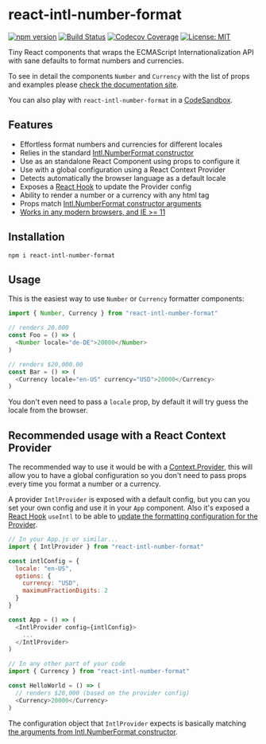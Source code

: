 # react-intl-number-format

[![npm version](https://img.shields.io/npm/v/react-intl-number-format.svg)](https://www.npmjs.com/package/react-intl-number-format)
[![Build Status](https://travis-ci.com/marciobarrios/react-intl-number-format.svg?branch=master)](https://travis-ci.com/marciobarrios/react-intl-number-format)
[![Codecov Coverage](https://img.shields.io/codecov/c/github/marciobarrios/react-intl-number-format/master.svg?style=flat-square)](https://codecov.io/gh/marciobarrios/react-intl-number-format/)
[![License: MIT](https://img.shields.io/badge/License-MIT-green.svg)](https://opensource.org/licenses/MIT)

Tiny React components that wraps the ECMAScript Internationalization API with sane defaults to format numbers and currencies.

To see in detail the components `Number` and `Currency` with the list of props and examples please [check the documentation site](https://react-intl-number-format.netlify.com/).

You can also play with `react-intl-number-format` in a [CodeSandbox](https://codesandbox.io/s/reactintlnumberformat-3o5yg).

## Features

- Effortless format numbers and currencies for different locales
- Relies in the standard [Intl.NumberFormat constructor](https://developer.mozilla.org/en-US/docs/Web/JavaScript/Reference/Global_Objects/NumberFormat)
- Use as an standalone React Component using props to configure it
- Use with a global configuration using a React Context Provider
- Detects automatically the browser language as a default locale
- Exposes a [React Hook](https://reactjs.org/docs/hooks-overview.html) to update the Provider config
- Ability to render a number or a currency with any html tag
- Props match [Intl.NumberFormat constructor arguments](https://developer.mozilla.org/en-US/docs/Web/JavaScript/Reference/Global_Objects/NumberFormat#Parameters)
- [Works in any modern browsers, and IE >= 11](https://caniuse.com/#feat=internationalization)

## Installation

```shell
npm i react-intl-number-format
```

## Usage

This is the easiest way to use `Number` or `Currency` formatter components:

```js
import { Number, Currency } from "react-intl-number-format"

// renders 20.000
const Foo = () => (
  <Number locale="de-DE">20000</Number>
)

// renders $20,000.00
const Bar = () => (
  <Currency locale="en-US" currency="USD">20000</Currency>
)
```

You don't even need to pass a `locale` prop, by default it will try guess the locale from the browser.

## Recommended usage with a React Context Provider

The recommended way to use it would be with a [Context.Provider](https://reactjs.org/docs/context.html#contextprovider), this will allow you to have a global configuration so you don't need to pass props every time you format a number or a currency.

A provider `IntlProvider` is exposed with a default config, but you can you set your own config and use it in your `App` component. Also it's exposed a [React Hook](https://reactjs.org/docs/hooks-overview.html) `useIntl` to be able to [update the formatting configuration for the Provider](https://react-intl-number-format.netlify.com/recipes#change-the-context-provider-configuration-programatically).

```js
// In your App.js or similar...
import { IntlProvider } from "react-intl-number-format"

const intlConfig = {
  locale: "en-US",
  options: {
    currency: "USD",
    maximumFractionDigits: 2
  }
}

const App = () => (
  <IntlProvider config={intlConfig}>
    ...
  </IntlProvider>
)

// In any other part of your code
import { Currency } from "react-intl-number-format"

const HelloWorld = () => (
  // renders $20,000 (based on the provider config)
  <Currency>20000</Currency>
)
```

The configuration object that `IntlProvider` expects is basically matching [the arguments from Intl.NumberFormat constructor](https://developer.mozilla.org/en-US/docs/Web/JavaScript/Reference/Global_Objects/NumberFormat#Parameters).



